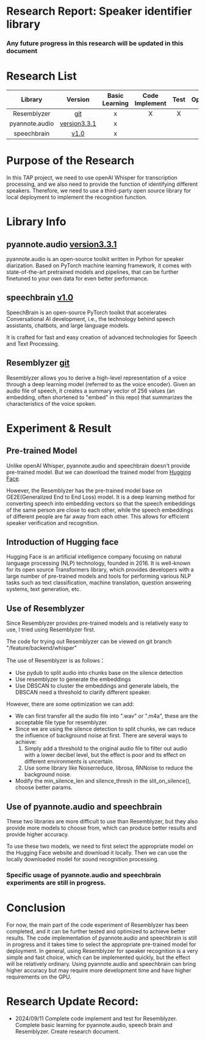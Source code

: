 # Research Report: Speaker identifier library

### Any future progress in this research will be updated in this document

# Research List

|    Library     |                                    Version                                    | Basic Learning | Code Implement | Test | Optimization |
| :------------: | :---------------------------------------------------------------------------: | :------------: | :------------: | :--: | :----------: |
|  Resemblyzer   |               [git](https://github.com/resemble-ai/Resemblyzer)               |       x        |       X        |  X   |              |
| pyannote.audio | [version3.3.1](https://github.com/pyannote/pyannote-audio/releases/tag/3.3.1) |       x        |                |      |              |
|  speechbrain   |    [v1.0](https://github.com/speechbrain/speechbrain/releases/tag/v1.0.0)     |       x        |                |      |              |

# Purpose of the Research

In this TAP project, we need to use openAI Whisper for transcription processing, and we also need to provide the function of identifying different speakers. Therefore, we need to use a third-party open source library for local deployment to implement the recognition function.

# Library Info

## pyannote.audio [version3.3.1](https://github.com/pyannote/pyannote-audio/releases/tag/3.3.1)

pyannote.audio is an open-source toolkit written in Python for speaker diarization. Based on PyTorch machine learning framework, it comes with state-of-the-art pretrained models and pipelines, that can be further finetuned to your own data for even better performance.

## speechbrain [v1.0](https://github.com/speechbrain/speechbrain/releases/tag/v1.0.0)

SpeechBrain is an open-source PyTorch toolkit that accelerates Conversational AI development, i.e., the technology behind speech assistants, chatbots, and large language models.

It is crafted for fast and easy creation of advanced technologies for Speech and Text Processing.

## Resemblyzer [git](https://github.com/resemble-ai/Resemblyzer)

Resemblyzer allows you to derive a high-level representation of a voice through a deep learning model (referred to as the voice encoder). Given an audio file of speech, it creates a summary vector of 256 values (an embedding, often shortened to "embed" in this repo) that summarizes the characteristics of the voice spoken.

# Experiment & Result

## Pre-trained Model

Unlike openAI Whisper, pyannote.audio and speechbrain doesn't provide pre-trained model. But we can download the trained model from [Hugging Face](https://huggingface.co/).

However, the Resemblyzer has the pre-trained model base on GE2E(Generalized End to End Loss) model. It is a deep learning method for converting speech into embedding vectors so that the speech embeddings of the same person are close to each other, while the speech embeddings of different people are far away from each other. This allows for efficient speaker verification and recognition.

## Introduction of Hugging face

Hugging Face is an artificial intelligence company focusing on natural language processing (NLP) technology, founded in 2016. It is well-known for its open source Transformers library, which provides developers with a large number of pre-trained models and tools for performing various NLP tasks such as text classification, machine translation, question answering systems, text generation, etc.

## Use of Resemblyzer

Since Resemblyzer provides pre-trained models and is relatively easy to use, I tried using Resemblyzer first.

The code for trying out Resemblyzer can be viewed on git branch "/feature/backend/whisper"

The use of Resemblyzer is as follows：

- Use pydub to split audio into chunks base on the silence detection
- Use resemblyzer to generate the embeddings
- Use DBSCAN to cluster the embeddings and generate labels, the DBSCAN need a threshold to clarify different speaker.

However, there are some optimization we can add:

- We can first transfer all the audio file into ".wav" or ".m4a", these are the acceptable file type for resemblyzer.
- Since we are using the silence detection to split chunks, we can reduce the influence of background noise at first.
  There are several ways to achieve:
  1. Simply add a threshold to the original audio file to filter out audio with a lower decibel level, but the effect is poor and its effect on different environments is uncertain.
  2. Use some library like Noiserreduce, librosa, RNNoise to reduce the background noise.
- Modify the min_silence_len and silence_thresh in the slit_on_silence(), choose better params.

## Use of pyannote.audio and speechbrain

These two libraries are more difficult to use than Resemblyzer, but they also provide more models to choose from, which can produce better results and provide higher accuracy.

To use these two models, we need to first select the appropriate model on the Hugging Face website and download it locally. Then we can use the locally downloaded model for sound recognition processing.

### Specific usage of pyannote.audio and speechbrain experiments are still in progress.

# Conclusion

For now, the main part of the code experiment of Resemblyzer has been completed, and it can be further tested and optimized to achieve better results. The code implementation of pyannote.audio and speechbrain is still in progress and it takes time to select the appropriate pre-trained model for deployment. In general, using Resemblyzer for speaker recognition is a very simple and fast choice, which can be implemented quickly, but the effect will be relatively ordinary. Using pyannote.audio and speechbrain can bring higher accuracy but may require more development time and have higher requirements on the GPU.

# Research Update Record:

- 2024/09/11 Complete code implement and test for Resemblyzer. Complete basic learning for pyannote.audio, speech brain and Resemblyzer. Create research document.
